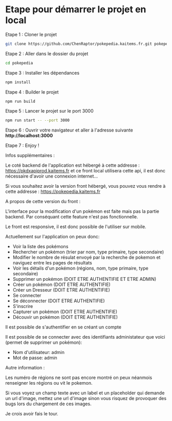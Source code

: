 # Etape pour démarrer le projet en local

Etape 1 : Cloner le projet

```bash
git clone https://github.com/ChenRaptor/pokepedia.kaitems.fr.git pokepedia
```

Etape 2 : Aller dans le dossier du projet

```bash
cd pokepedia
```

Etape 3 : Installer les dépendances

```bash
npm install
```

Etape 4 : Builder le projet

```bash
npm run build
```

Etape 5 : Lancer le projet sur le port 3000

```bash
npm run start -- --port 3000
```

Etape 6 : Ouvrir votre navigateur et aller à l'adresse suivante **http://localhost:3000**

Etape 7 : Enjoy !


Infos supplémentaires :

Le coté backend de l'application est hébergé à cette addresse : https://pkdxapiprod.kaitems.fr et ce front local utilisera cette api, il est donc nécessaire d'avoir une connexion internet...

Si vous souhaitez avoir la version front hébergé, vous pouvez vous rendre à cette addresse : https://pokepedia.kaitems.fr

A propos de cette version du front :

L'interface pour la modification d'un pokémon est faite mais pas la partie backend. Par conséquant cette feature n'est pas fonctionnelle.

Le front est responsive, il est donc possible de l'utiliser sur mobile.

Actuellement sur l'application on peux donc:

- Voir la liste des pokémons
- Rechercher un pokémon (trier par nom, type primaire, type secondaire)
- Modifier le nombre de résulat envoyé par la recherche de pokemon et naviguez entre les pages de résultats
- Voir les détails d'un pokémon (régions, nom, type primaire, type secondaire)
- Supprimer un pokémon (DOIT ETRE AUTHENTIFIE ET ETRE ADMIN)
- Créer un pokémon (DOIT ETRE AUTHENTIFIE)
- Créer un Dresseur (DOIT ETRE AUTHENTIFIE)
- Se connecter
- Se déconnecter (DOIT ETRE AUTHENTIFIE)
- S'inscrire
- Capturer un pokémon (DOIT ETRE AUTHENTIFIE)
- Découvir un pokémon (DOIT ETRE AUTHENTIFIE)

Il est possible de s'authentifier en se créant un compte

Il est possible de se connecter avec des identifiants administateur que voici (permet de supprimer un pokémon):

- Nom d'utilisateur: admin
- Mot de passe: admin

Autre information :

Les numéro de régions ne sont pas encore montré on peux néanmois renseigner les régions ou vit le pokemon.

Si vous voyez un champ texte avec un label et un placeholder qui demande un url d'image, mettez une url d'image sinon vous risquez de provoquer des bugs lors du chargement de ces images.

Je crois avoir fais le tour.